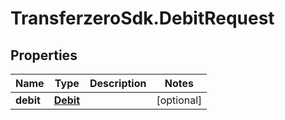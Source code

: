 # TransferzeroSdk.DebitRequest

## Properties

Name | Type | Description | Notes
------------ | ------------- | ------------- | -------------
**debit** | [**Debit**](Debit.md) |  | [optional] 



